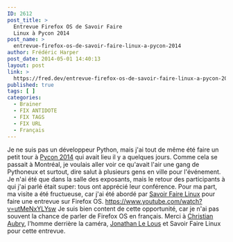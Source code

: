 ```yaml
---
ID: 2612
post_title: >
  Entrevue Firefox OS de Savoir Faire
  Linux à Pycon 2014
post_name: >
  entrevue-firefox-os-de-savoir-faire-linux-a-pycon-2014
author: Frédéric Harper
post_date: 2014-05-01 14:40:13
layout: post
link: >
  https://fred.dev/entrevue-firefox-os-de-savoir-faire-linux-a-pycon-2014/
published: true
tags: [ ]
categories:
  - Brainer
  - FIX ANTIDOTE
  - FIX TAGS
  - FIX URL
  - Français
---
```

Je ne suis pas un développeur Python, mais j'ai tout de même été faire un petit tour à [Pycon 2014][1] qui avait lieu il y a quelques jours. Comme cela se passait à Montréal, je voulais aller voir ce qu'avait l'air une gang de Pythoneux et surtout, dire salut à plusieurs gens en ville pour l'événement. Je n'ai été que dans la salle des exposants, mais le retour des participants à qui j'ai parlé était super: tous ont apprécié leur conférence. Pour ma part, ma visite a été fructueuse, car j'ai été abordé par [Savoir Faire Linux][2] pour faire une entrevue sur Firefox OS. https://www.youtube.com/watch?v=utMeNxYLYsw Je suis bien content de cette opportunité, car je n'ai pas souvent la chance de parler de Firefox OS en français. Merci à [Christian Aubry][3], l'homme derrière la caméra, [Jonathan Le Lous][4] et Savoir Faire Linux pour cette entrevue.

 [1]: https://us.pycon.org/2014/ "Site web de Pycon 2014"
 [2]: https://www.savoirfairelinux.com/ "Site Web de Savoir Faire Linux"
 [3]: https://twitter.com/christianaubry "Compte Twitter de Christian Aubry"
 [4]: http://blog.itnservice.net/ "Site Web de Jonathan Le Lous"